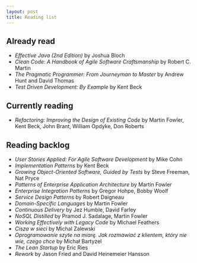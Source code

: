 ```yaml
---
layout: post
title: Reading list
---
```

## Already read

* _Effective Java (2nd Edition)_ by Joshua Bloch
* _Clean Code: A Handbook of Agile Software Craftsmanship_ by Robert C. Martin
* _The Pragmatic Programmer: From Journeyman to Master_ by Andrew Hunt and David Thomas
* _Test Driven Development: By Example_ by Kent Beck

## Currently reading

* _Refactoring: Improving the Design of Existing Code_ by Martin Fowler, Kent Beck, John Brant, William Opdyke, Don Roberts

## Reading backlog

* _User Stories Applied: For Agile Software Development_ by Mike Cohn
* _Implementation Patterns_ by Kent Beck
* _Growing Object-Oriented Software, Guided by Tests_ by Steve Freeman, Nat Pryce
* _Patterns of Enterprise Application Architecture_ by Martin Fowler
* _Enterprise Integration Patterns_ by Gregor Hohpe, Bobby Woolf
* _Service Design Patterns_ by Robert Daigneau
* _Domain-Specific Languages_ by Martin Fowler
* _Continuous Delivery_ by Jez Humble, David Farley
* _NoSQL Distilled_ by Pramod J. Sadalage, Martin Fowler
* _Working Effectively with Legacy Code_ by Michael Feathers
* _Cisza w sieci_ by Michal Zalewski
* _Oprogramowanie szyte na miarę. Jak rozmawiać z klientem, który nie wie, czego chce_ by Michał Bartyzel
* _The Lean Startup_ by Eric Ries
* _Rework_ by Jason Fried and David Heinemeier Hansson

